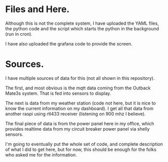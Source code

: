 # Files and Here. 

Although this is not the complete system, I have uploaded the YAML files, the python code and the script which starts the python in the background (run in cron).  

I have also uploaded the grafana code to provide the screen. 

# Sources. 

I have multiple sources of data for this (not all shown in this repository). 

The first, and most obvious is the mqtt data coming from the Outback Mate3s system.
That is fed into sensors to display. 

The next is data from my weather station (code not here, but it is nice to know the current information on my dashboard). 
I get all that data from another raspi using rtl433 receiver (listening on 900 mhz I believe). 

The final piece of data is from the power panel here in my office, which provides realtime data from my circuit breaker power panel via shelly sensors. 

I'm going to eventually put the whole set of code, and complete description of what I did to get here, but for now, 
this should be enough for the folks who asked me for the information. 
